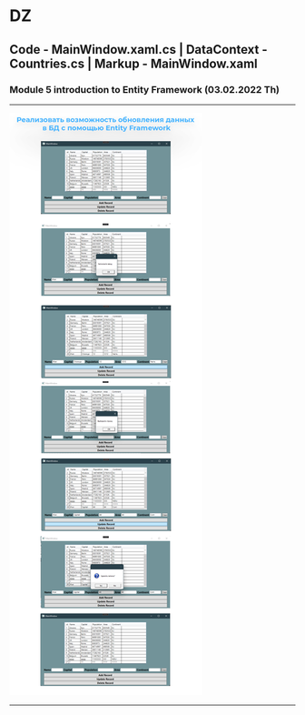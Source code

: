 # DZ
## Code - MainWindow.xaml.cs | DataContext - Countries.cs | Markup  - MainWindow.xaml
### Module 5 introduction to Entity Framework (03.02.2022 Th)
---
![Demonstration](https://github.com/dankozz1t/ADO.NET_Study/blob/main/DZ_05_CountriesEntityFramework/DemonstrationEntityFramework.png)

---

